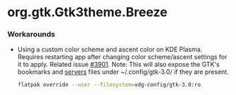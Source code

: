 # org.gtk.Gtk3theme.Breeze
### Workarounds
- Using a custom color scheme and ascent color on KDE Plasma. Requires restarting app after changing color scheme/ascent settings for it to apply. Related issue [#3901](https://github.com/flatpak/flatpak/issues/3901). Note: This will also expose the GTK's bookmarks and [servers](https://help.gnome.org/admin/system-admin-guide/stable/network-server-list.html.en) files under ~/.config/gtk-3.0/ if they are present.
  ```sh
  flatpak override --user --filesystem=xdg-config/gtk-3.0:ro
  ```
